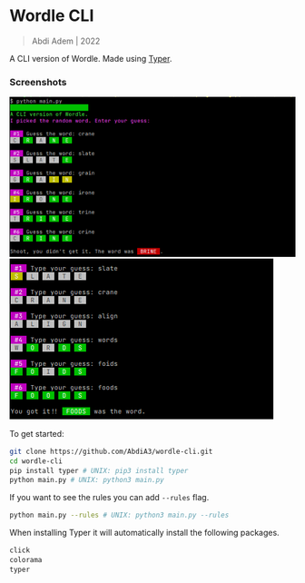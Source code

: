# Wordle CLI

> Abdi Adem | 2022

A CLI version of Wordle. Made using [Typer](https://typer.tiangolo.com/).

### Screenshots
![Screenshot 1](./screenshots/img_1.png)
![Screenshot 2](./screenshots/img_2.png)

To get started:

```sh
git clone https://github.com/AbdiA3/wordle-cli.git
cd wordle-cli
pip install typer # UNIX: pip3 install typer 
python main.py # UNIX: python3 main.py
```

If you want to see the rules you can add `--rules` flag.
```sh
python main.py --rules # UNIX: python3 main.py --rules
```

When installing Typer it will automatically install the following packages.
```sh
click
colorama
typer
```
